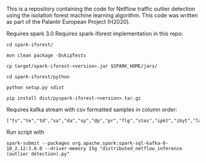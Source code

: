 This is a repository containing the code for Netflow traffic outlier detection using the isolation forest machine learning algorithm. This code was written as part of the Palantir European Project (H2020).

Requires spark 3.0
Requires spark-iforest implementation in this repo:
```
cd spark-iforest/

mvn clean package -DskipTests

cp target/spark-iforest-<version>.jar $SPARK_HOME/jars/

cd spark-iforest/python

python setup.py sdist

pip install dist/pyspark-iforest-<version>.tar.gz
```
Requires kafka stream with csv formatted samples in column order:
```
["ts","te","td","sa","da","sp","dp","pr","flg","stos","ipkt","ibyt","label"]
```

Run script with
```
spark-submit --packages org.apache.spark:spark-sql-kafka-0-10_2.12:3.0.0 --driver-memory 15g "distributed_netflow_inference (outlier detection).py"
```
